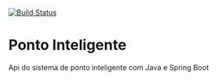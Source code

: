 [![Build Status](https://travis-ci.org/jonasmendesc/ponto-inteligente-api.svg?branch=master)](https://travis-ci.org/jonasmendesc/ponto-inteligente-api)
# Ponto Inteligente
Api do sistema de ponto inteligente com Java e Spring Boot

